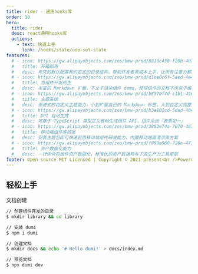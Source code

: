 ```yaml
---
title: rider - 通用hooks库
order: 10
hero:
  title: rider
  desc: react通用hooks库
  actions:
    - text: 快速上手
      link: /hooks/state/use-set-state
features:
  # - icon: https://gw.alipayobjects.com/zos/bmw-prod/881dc458-f20b-407b-947a-95104b5ec82b/k79dm8ih_w144_h144.png
  #   title: 开箱即用
  #   desc: 考究的默认配置和约定式的目录结构，帮助开发者零成本上手，让所有注意力都能放在文档编写和组件开发上
  # - icon: https://gw.alipayobjects.com/zos/bmw-prod/d1ee0c6f-5aed-4a45-a507-339a4bfe076c/k7bjsocq_w144_h144.png
  #   title: 为组件开发而生
  #   desc: 丰富的 Markdown 扩展，不止于渲染组件 demo，使得组件的文档不仅易于编写、管理，还好看、好用
  # - icon: https://gw.alipayobjects.com/zos/bmw-prod/b8570f4d-c1b1-45eb-a1da-abff53159967/kj9t990h_w144_h144.png
  #   title: 主题系统
  #   desc: 渐进式的自定义主题能力，小到扩展自己的 Markdown 标签，大到自定义完整主题包，全由你定
  # - icon: https://gw.alipayobjects.com/zos/bmw-prod/b3e102cd-5dad-4046-a02a-be33241d1cc7/kj9t8oji_w144_h144.png
  #   title: API 自动生成
  #   desc: 可基于 TypeScript 类型定义自动生成组件 API，组件永远『表里如一』
  # - icon: https://gw.alipayobjects.com/zos/bmw-prod/3863e74a-7870-4874-b1e1-00a8cdf47684/kj9t7ww3_w144_h144.png
  #   title: 移动端组件库研发
  #   desc: 安装主题包即可快速启用移动端组件研发能力，内置移动端高清渲染方案
  # - icon: https://gw.alipayobjects.com/zos/bmw-prod/f093e060-726e-471c-a53e-e988ed3f560c/kj9t9sk7_w144_h144.png
  #   title: 资产数据化能力
  #   desc: 一行命令将组件资产数据化，标准化的资产数据可与下游生产力工具串联
footer: Open-source MIT Licensed | Copyright © 2021-present<br />Powered by self
---
```


##

## 轻松上手

文档创建

```bash
// 创建组件开发的目录
$ mkdir library && cd library

// 安装 dumi
$ npm i dumi

// 创建文档
$ mkdir docs && echo '# Hello dumi!' > docs/index.md

// 预览文档
$ npx dumi dev
```
